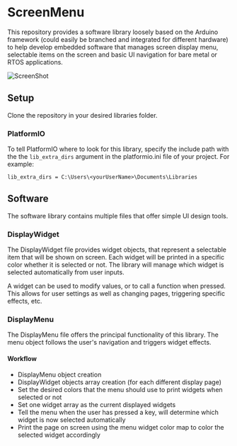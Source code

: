 # ScreenMenu
This repository provides a software library loosely based on the Arduino framework (could easily be branched and integrated for different hardware) to help develop embedded software that manages screen display menu, selectable items on the screen and basic UI navigation for bare metal or RTOS applications.

![ScreenShot](https://raw.githubusercontent.com/jcsb1994/ScreenMenu/master/documentation/displayNumberEdit.gif)

## Setup
Clone the repository in your desired libraries folder.

### PlatformIO
To tell PlatformIO where to look for this library, specify the include path with the the `lib_extra_dirs` argument in the platformio.ini file of your project. 
For example:

`lib_extra_dirs = C:\Users\<yourUserName>\Documents\Libraries`

## Software
The software library contains multiple files that offer simple UI design tools.

### DisplayWidget
The DisplayWidget file provides widget objects, that represent a selectable item that will be shown on screen. Each widget will be printed in a specific color whether it is selected or not. The library will manage which widget is selected automatically from user inputs.

A widget can be used to modify values, or to call a function when pressed. This allows for user settings as well as changing pages, triggering specific effects, etc.

### DisplayMenu
The DisplayMenu file offers the principal functionality of this library. The menu object follows the user's navigation and triggers widget effects.

#### Workflow
- DisplayMenu object creation
- DisplayWidget objects array creation (for each different display page)
- Set the desired colors that the menu should use to print widgets when selected or not
- Set one widget array as the current displayed widgets
- Tell the menu when the user has pressed a key, will determine which widget is now selected automatically
- Print the page on screen using the menu widget color map to color the selected widget accordingly

